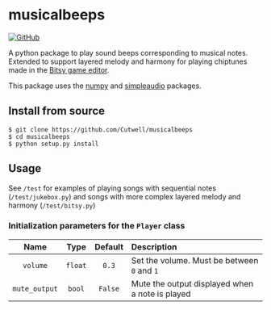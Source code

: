 # musicalbeeps
[![GitHub](https://img.shields.io/github/license/Cutwell/musicalbeeps)](https://github.com/Cutwell/musicalbeeps/blob/master/LICENSE)

A python package to play sound beeps corresponding to musical notes. Extended to support layered melody and harmony for playing chiptunes made in the [Bitsy game editor](https://make.bitsy.org/).

This package uses the [numpy](https://pypi.org/project/numpy/) and [simpleaudio](https://pypi.org/project/simpleaudio/) packages.

## Install from source

```
$ git clone https://github.com/Cutwell/musicalbeeps
$ cd musicalbeeps
$ python setup.py install
```

## Usage

See `/test` for examples of playing songs with sequential notes (`/test/jukebox.py`) and songs with more complex layered melody and harmony (`/test/bitsy.py`)

### Initialization parameters for the `Player` class

|Name|Type|Default|Description|
|:---:|:---:|:---:|:---|
|`volume`|`float`|`0.3`|Set the volume. Must be between `0` and `1`|
|`mute_output`|`bool`|`False`|Mute the output displayed when a note is played|
